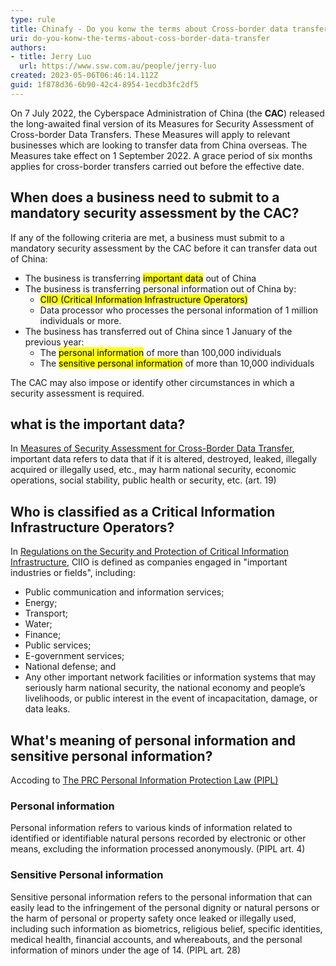 ```yaml
---
type: rule
title: Chinafy - Do you konw the terms about Cross-border data transfer?
uri: do-you-konw-the-terms-about-coss-border-data-transfer
authors: 
- title: Jerry Luo
  url: https://www.ssw.com.au/people/jerry-luo
created: 2023-05-06T06:46:14.112Z
guid: 1f878d36-6b90-42c4-8954-1ecdb3fc2df5
---
```

On 7 July 2022, the Cyberspace Administration of China (the **CAC**) released the long-awaited final version of its Measures for Security Assessment of Cross-border Data Transfers. These Measures will apply to relevant businesses which are looking to transfer data from China overseas. The Measures take effect on 1 September 2022. A grace period of six months applies for cross-border transfers carried out before the effective date.

## When does a business need to submit to a mandatory security assessment by the CAC?

If any of the following criteria are met, a business must submit to a mandatory security assessment by the CAC before it can transfer data out of China:
- The business is transferring <mark>important data</mark> out of China
- The business is transferring personal information out of China by: 
  - <mark>CIIO (Critical Information Infrastructure Operators)</mark>
  - Data processor who processes the personal information of 1 million individuals or more.
- The business has transferred out of China since 1 January of the previous year: 
  - The <mark>personal information</mark> of more than 100,000 individuals
  - The <mark>sensitive personal information</mark> of more than 10,000 individuals

The CAC may also impose or identify other circumstances in which a security assessment is required.

## what is the important data? 
In [Measures of Security Assessment for Cross-Border Data Transfer](https://perma.cc/K97Q-8XVD), important data refers to data that if it is altered, destroyed, leaked, illegally acquired or illegally used, etc., may harm national security, economic operations, social stability, public health or security, etc. (art. 19)

## Who is classified as a Critical Information Infrastructure Operators? 

In [Regulations on the Security and Protection of Critical Information Infrastructure](https://www.china-briefing.com/news/critical-information-infrastructure-chinas-new-regulations/), CIIO is defined as companies engaged in "important industries or fields", including: 
- Public communication and information services; 
- Energy; 
- Transport; 
- Water; 
- Finance;
- Public services; 
- E-government services; 
- National defense; and 
- Any other important network facilities or information systems that may seriously harm national security, the national economy and people’s livelihoods, or public interest in the event of incapacitation, damage, or data leaks. 

## What's meaning of personal information and sensitive personal information?

Accoding to [The PRC Personal Information Protection Law (PIPL)](https://www.china-briefing.com/news/the-prc-personal-information-protection-law-final-a-full-translation/)

### Personal information
Personal information refers to various kinds of information related to identified or identifiable natural persons recorded by electronic or other means, excluding the information processed anonymously. (PIPL art. 4)

### Sensitive Personal information
Sensitive personal information refers to the personal information that can easily lead to the infringement of the personal dignity or natural persons or the harm of personal or property safety once leaked or illegally used, including such information as biometrics, religious belief, specific identities, medical health, financial accounts, and whereabouts, and the personal information of minors under the age of 14. (PIPL art. 28)